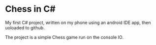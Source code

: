 # Chess in C#

My first C# project, written on my phone using an android IDE app, then uoloaded to github.

The project is a simple Chess game run on the console IO.
